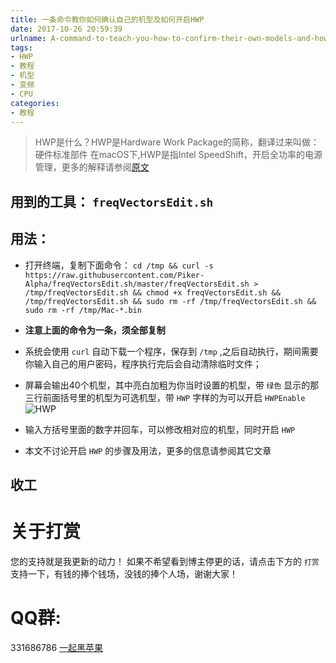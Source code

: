 ```yaml
---
title: 一条命令教你如何确认自己的机型及如何开启HWP
date: 2017-10-26 20:59:39
urlname: A-command-to-teach-you-how-to-confirm-their-own-models-and-how-to-open-the-HWP
tags:
- HWP
- 教程
- 机型
- 变频
- CPU
categories:
- 教程
---
```


> HWP是什么？HWP是Hardware Work Package的简称，翻译过来叫做：硬件标准部件
> 在macOS下,HWP是指Intel SpeedShift，开启全功率的电源管理，更多的解释请参阅[原文](http://www.insanelymac.com/forum/topic/321021-guide-hwpintel-speed-shift-enable-with-full-power-management/)

## 用到的工具： `freqVectorsEdit.sh`
## 用法：
* 打开终端，复制下面命令：
`cd /tmp && curl -s https://raw.githubusercontent.com/Piker-Alpha/freqVectorsEdit.sh/master/freqVectorsEdit.sh > /tmp/freqVectorsEdit.sh && chmod +x freqVectorsEdit.sh && /tmp/freqVectorsEdit.sh && sudo rm -rf /tmp/freqVectorsEdit.sh && sudo rm -rf /tmp/Mac-*.bin`
    
* **注意上面的命令为一条，须全部复制**
* 系统会使用 `curl` 自动下载一个程序，保存到 `/tmp` ,之后自动执行，期间需要你输入自己的用户密码，程序执行完后会自动清除临时文件；
* 屏幕会输出40个机型，其中亮白加粗为你当时设置的机型，带 `绿色` 显示的那三行前面括号里的机型为可选机型，带 `HWP` 字样的为可以开启 `HWPEnable`
    ![HWP](http://ous2s14vo.bkt.clouddn.com/HWP.png)
* 输入方括号里面的数字并回车，可以修改相对应的机型，同时开启 `HWP`
* 本文不讨论开启 `HWP` 的步骤及用法，更多的信息请参阅其它文章
   

## 收工

# 关于打赏
您的支持就是我更新的动力！
如果不希望看到博主停更的话，请点击下方的 `打赏` 支持一下，有钱的捧个钱场，没钱的捧个人场，谢谢大家！

# QQ群:
331686786 [一起黑苹果](http://shang.qq.com/wpa/qunwpa?idkey=db511a29e856f37cbb871108ffa77a6e79dde47e491b8f2c8d8fe4d3c310de91)


